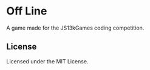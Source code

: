 # Off Line

A game made for the JS13kGames coding competition.

## License

Licensed under the MIT License.
